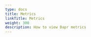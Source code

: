 ```yaml
---
type: docs
title: Metrics
linkTitle: Metrics
weight: 300
description: How to view Dapr metrics
---
```


